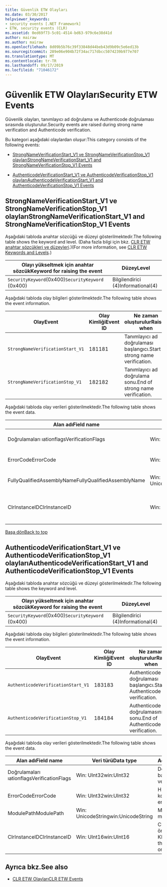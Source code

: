 ```yaml
---
title: Güvenlik ETW Olayları
ms.date: 03/30/2017
helpviewer_keywords:
- security events [.NET Framework]
- ETW, security events (CLR)
ms.assetid: 0ed69f73-5c01-4514-bd63-979c6e38d41d
author: mairaw
ms.author: mairaw
ms.openlocfilehash: 8d09b5b76c39f33848d44beb43d9b09c5e6ed13b
ms.sourcegitcommit: 289e06e904b72f34ac717dbcc5074239b977e707
ms.translationtype: MT
ms.contentlocale: tr-TR
ms.lasthandoff: 09/17/2019
ms.locfileid: "71046172"
---
```

# <a name="security-etw-events"></a><span data-ttu-id="9e171-102">Güvenlik ETW Olayları</span><span class="sxs-lookup"><span data-stu-id="9e171-102">Security ETW Events</span></span>
<a name="top"></a><span data-ttu-id="9e171-103">Güvenlik olayları, tanımlayıcı ad doğrulama ve Authenticode doğrulaması sırasında oluşturulur.</span><span class="sxs-lookup"><span data-stu-id="9e171-103">Security events are raised during strong name verification and Authenticode verification.</span></span>  
  
 <span data-ttu-id="9e171-104">Bu kategori aşağıdaki olaylardan oluşur:</span><span class="sxs-lookup"><span data-stu-id="9e171-104">This category consists of the following events:</span></span>  
  
- [<span data-ttu-id="9e171-105">StrongNameVerificationStart_V1 ve StrongNameVerificationStop_V1 olayları</span><span class="sxs-lookup"><span data-stu-id="9e171-105">StrongNameVerificationStart_V1 and StrongNameVerificationStop_V1 Events</span></span>](#strongnameverificationstart_v1_and_strongnameverificationstop_v1_events)  
  
- [<span data-ttu-id="9e171-106">AuthenticodeVerificationStart_V1 ve AuthenticodeVerificationStop_V1 olayları</span><span class="sxs-lookup"><span data-stu-id="9e171-106">AuthenticodeVerificationStart_V1 and AuthenticodeVerificationStop_V1 Events</span></span>](#authenticodeverificationstart_v1_and_authenticodeverificationstop_v1_events)  
  
<a name="strongnameverificationstart_v1_and_strongnameverificationstop_v1_events"></a>   
## <a name="strongnameverificationstart_v1-and-strongnameverificationstop_v1-events"></a><span data-ttu-id="9e171-107">StrongNameVerificationStart_V1 ve StrongNameVerificationStop_V1 olayları</span><span class="sxs-lookup"><span data-stu-id="9e171-107">StrongNameVerificationStart_V1 and StrongNameVerificationStop_V1 Events</span></span>  
 <span data-ttu-id="9e171-108">Aşağıdaki tabloda anahtar sözcüğü ve düzeyi gösterilmektedir.</span><span class="sxs-lookup"><span data-stu-id="9e171-108">The following table shows the keyword and level.</span></span> <span data-ttu-id="9e171-109">(Daha fazla bilgi için bkz. [CLR ETW anahtar sözcükleri ve düzeyleri](clr-etw-keywords-and-levels.md).)</span><span class="sxs-lookup"><span data-stu-id="9e171-109">(For more information, see [CLR ETW Keywords and Levels](clr-etw-keywords-and-levels.md).)</span></span>  
  
|<span data-ttu-id="9e171-110">Olayı yükseltmek için anahtar sözcük</span><span class="sxs-lookup"><span data-stu-id="9e171-110">Keyword for raising the event</span></span>|<span data-ttu-id="9e171-111">Düzey</span><span class="sxs-lookup"><span data-stu-id="9e171-111">Level</span></span>|  
|-----------------------------------|-----------|  
|<span data-ttu-id="9e171-112">`SecurityKeyword`(0x400)</span><span class="sxs-lookup"><span data-stu-id="9e171-112">`SecurityKeyword` (0x400)</span></span>|<span data-ttu-id="9e171-113">Bilgilendirici (4)</span><span class="sxs-lookup"><span data-stu-id="9e171-113">Informational(4)</span></span>|  
  
 <span data-ttu-id="9e171-114">Aşağıdaki tabloda olay bilgileri gösterilmektedir.</span><span class="sxs-lookup"><span data-stu-id="9e171-114">The following table shows the event information.</span></span>  
  
|<span data-ttu-id="9e171-115">Olay</span><span class="sxs-lookup"><span data-stu-id="9e171-115">Event</span></span>|<span data-ttu-id="9e171-116">Olay Kimliği</span><span class="sxs-lookup"><span data-stu-id="9e171-116">Event ID</span></span>|<span data-ttu-id="9e171-117">Ne zaman oluşturulur</span><span class="sxs-lookup"><span data-stu-id="9e171-117">Raised when</span></span>|  
|-----------|--------------|-----------------|  
|`StrongNameVerificationStart_V1`|<span data-ttu-id="9e171-118">181</span><span class="sxs-lookup"><span data-stu-id="9e171-118">181</span></span>|<span data-ttu-id="9e171-119">Tanımlayıcı ad doğrulaması başlangıcı.</span><span class="sxs-lookup"><span data-stu-id="9e171-119">Start of strong name verification.</span></span>|  
|`StrongNameVerificationStop_V1`|<span data-ttu-id="9e171-120">182</span><span class="sxs-lookup"><span data-stu-id="9e171-120">182</span></span>|<span data-ttu-id="9e171-121">Tanımlayıcı ad doğrulama sonu.</span><span class="sxs-lookup"><span data-stu-id="9e171-121">End of strong name verification.</span></span>|  
  
 <span data-ttu-id="9e171-122">Aşağıdaki tabloda olay verileri gösterilmektedir.</span><span class="sxs-lookup"><span data-stu-id="9e171-122">The following table shows the event data.</span></span>  
  
|<span data-ttu-id="9e171-123">Alan adı</span><span class="sxs-lookup"><span data-stu-id="9e171-123">Field name</span></span>|<span data-ttu-id="9e171-124">Veri türü</span><span class="sxs-lookup"><span data-stu-id="9e171-124">Data type</span></span>|<span data-ttu-id="9e171-125">Açıklama</span><span class="sxs-lookup"><span data-stu-id="9e171-125">Description</span></span>|  
|----------------|---------------|-----------------|  
|<span data-ttu-id="9e171-126">Doğrulamaları ıationflags</span><span class="sxs-lookup"><span data-stu-id="9e171-126">VerificationFlags</span></span>|<span data-ttu-id="9e171-127">Win: UInt32</span><span class="sxs-lookup"><span data-stu-id="9e171-127">win:UInt32</span></span>|<span data-ttu-id="9e171-128">Doğrulama bayrakları.</span><span class="sxs-lookup"><span data-stu-id="9e171-128">The verification flags.</span></span>|  
|<span data-ttu-id="9e171-129">ErrorCode</span><span class="sxs-lookup"><span data-stu-id="9e171-129">ErrorCode</span></span>|<span data-ttu-id="9e171-130">Win: UInt32</span><span class="sxs-lookup"><span data-stu-id="9e171-130">win:UInt32</span></span>|<span data-ttu-id="9e171-131">HResult hata kodu.</span><span class="sxs-lookup"><span data-stu-id="9e171-131">The HResult error code.</span></span>|  
|<span data-ttu-id="9e171-132">FullyQualifiedAssemblyName</span><span class="sxs-lookup"><span data-stu-id="9e171-132">FullyQualifiedAssemblyName</span></span>|<span data-ttu-id="9e171-133">Win: UnicodeString</span><span class="sxs-lookup"><span data-stu-id="9e171-133">win:UnicodeString</span></span>|<span data-ttu-id="9e171-134">Tam nitelikli derleme adı.</span><span class="sxs-lookup"><span data-stu-id="9e171-134">The fully qualified assembly name.</span></span>|  
|<span data-ttu-id="9e171-135">ClrInstanceID</span><span class="sxs-lookup"><span data-stu-id="9e171-135">ClrInstanceID</span></span>|<span data-ttu-id="9e171-136">Win: UInt16</span><span class="sxs-lookup"><span data-stu-id="9e171-136">win:UInt16</span></span>|<span data-ttu-id="9e171-137">CLR veya CoreCLR örneği için benzersiz KIMLIK.</span><span class="sxs-lookup"><span data-stu-id="9e171-137">Unique ID for the instance of CLR or CoreCLR.</span></span>|  
  
 [<span data-ttu-id="9e171-138">Başa dön</span><span class="sxs-lookup"><span data-stu-id="9e171-138">Back to top</span></span>](#top)  
  
<a name="authenticodeverificationstart_v1_and_authenticodeverificationstop_v1_events"></a>   
## <a name="authenticodeverificationstart_v1-and-authenticodeverificationstop_v1-events"></a><span data-ttu-id="9e171-139">AuthenticodeVerificationStart_V1 ve AuthenticodeVerificationStop_V1 olayları</span><span class="sxs-lookup"><span data-stu-id="9e171-139">AuthenticodeVerificationStart_V1 and AuthenticodeVerificationStop_V1 Events</span></span>  
 <span data-ttu-id="9e171-140">Aşağıdaki tabloda anahtar sözcüğü ve düzeyi gösterilmektedir.</span><span class="sxs-lookup"><span data-stu-id="9e171-140">The following table shows the keyword and level.</span></span>  
  
|<span data-ttu-id="9e171-141">Olayı yükseltmek için anahtar sözcük</span><span class="sxs-lookup"><span data-stu-id="9e171-141">Keyword for raising the event</span></span>|<span data-ttu-id="9e171-142">Düzey</span><span class="sxs-lookup"><span data-stu-id="9e171-142">Level</span></span>|  
|-----------------------------------|-----------|  
|<span data-ttu-id="9e171-143">`SecurityKeyword`(0x400)</span><span class="sxs-lookup"><span data-stu-id="9e171-143">`SecurityKeyword` (0x400)</span></span>|<span data-ttu-id="9e171-144">Bilgilendirici (4)</span><span class="sxs-lookup"><span data-stu-id="9e171-144">Informational(4)</span></span>|  
  
 <span data-ttu-id="9e171-145">Aşağıdaki tabloda olay bilgileri gösterilmektedir.</span><span class="sxs-lookup"><span data-stu-id="9e171-145">The following table shows the event information.</span></span>  
  
|<span data-ttu-id="9e171-146">Olay</span><span class="sxs-lookup"><span data-stu-id="9e171-146">Event</span></span>|<span data-ttu-id="9e171-147">Olay Kimliği</span><span class="sxs-lookup"><span data-stu-id="9e171-147">Event ID</span></span>|<span data-ttu-id="9e171-148">Ne zaman oluşturulur</span><span class="sxs-lookup"><span data-stu-id="9e171-148">Raised when</span></span>|  
|-----------|--------------|-----------------|  
|`AuthenticodeVerificationStart_V1`|<span data-ttu-id="9e171-149">183</span><span class="sxs-lookup"><span data-stu-id="9e171-149">183</span></span>|<span data-ttu-id="9e171-150">Authenticode doğrulaması başlangıcı.</span><span class="sxs-lookup"><span data-stu-id="9e171-150">Start of Authenticode verification.</span></span>|  
|`AuthenticodeVerificationStop_V1`|<span data-ttu-id="9e171-151">184</span><span class="sxs-lookup"><span data-stu-id="9e171-151">184</span></span>|<span data-ttu-id="9e171-152">Authenticode doğrulamasının sonu.</span><span class="sxs-lookup"><span data-stu-id="9e171-152">End of Authenticode verification.</span></span>|  
  
 <span data-ttu-id="9e171-153">Aşağıdaki tabloda olay verileri gösterilmektedir.</span><span class="sxs-lookup"><span data-stu-id="9e171-153">The following table shows the event data.</span></span>  
  
|<span data-ttu-id="9e171-154">Alan adı</span><span class="sxs-lookup"><span data-stu-id="9e171-154">Field name</span></span>|<span data-ttu-id="9e171-155">Veri türü</span><span class="sxs-lookup"><span data-stu-id="9e171-155">Data type</span></span>|<span data-ttu-id="9e171-156">Açıklama</span><span class="sxs-lookup"><span data-stu-id="9e171-156">Description</span></span>|  
|----------------|---------------|-----------------|  
|<span data-ttu-id="9e171-157">Doğrulamaları ıationflags</span><span class="sxs-lookup"><span data-stu-id="9e171-157">VerificationFlags</span></span>|<span data-ttu-id="9e171-158">Win: UInt32</span><span class="sxs-lookup"><span data-stu-id="9e171-158">win:UInt32</span></span>|<span data-ttu-id="9e171-159">Doğrulama bayrakları.</span><span class="sxs-lookup"><span data-stu-id="9e171-159">The verification flags.</span></span>|  
|<span data-ttu-id="9e171-160">ErrorCode</span><span class="sxs-lookup"><span data-stu-id="9e171-160">ErrorCode</span></span>|<span data-ttu-id="9e171-161">Win: UInt32</span><span class="sxs-lookup"><span data-stu-id="9e171-161">win:UInt32</span></span>|<span data-ttu-id="9e171-162">HResult hata kodu.</span><span class="sxs-lookup"><span data-stu-id="9e171-162">The HResult error code.</span></span>|  
|<span data-ttu-id="9e171-163">ModulePath</span><span class="sxs-lookup"><span data-stu-id="9e171-163">ModulePath</span></span>|<span data-ttu-id="9e171-164">Win: UnicodeString</span><span class="sxs-lookup"><span data-stu-id="9e171-164">win:UnicodeString</span></span>|<span data-ttu-id="9e171-165">Modül yolu.</span><span class="sxs-lookup"><span data-stu-id="9e171-165">The module path.</span></span>|  
|<span data-ttu-id="9e171-166">ClrInstanceID</span><span class="sxs-lookup"><span data-stu-id="9e171-166">ClrInstanceID</span></span>|<span data-ttu-id="9e171-167">Win: UInt16</span><span class="sxs-lookup"><span data-stu-id="9e171-167">win:UInt16</span></span>|<span data-ttu-id="9e171-168">CLR veya CoreCLR örneği için benzersiz KIMLIK.</span><span class="sxs-lookup"><span data-stu-id="9e171-168">Unique ID for the instance of CLR or CoreCLR.</span></span>|  
  
## <a name="see-also"></a><span data-ttu-id="9e171-169">Ayrıca bkz.</span><span class="sxs-lookup"><span data-stu-id="9e171-169">See also</span></span>

- [<span data-ttu-id="9e171-170">CLR ETW Olayları</span><span class="sxs-lookup"><span data-stu-id="9e171-170">CLR ETW Events</span></span>](clr-etw-events.md)
